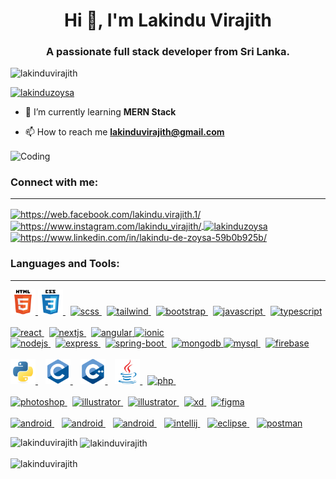 <h1 align="center">Hi 👋, I'm Lakindu Virajith</h1>
<h3 align="center">A passionate full stack developer from Sri Lanka.</h3>

<p align="left"> <img src="https://komarev.com/ghpvc/?username=lakinduvirajith&label=Profile%20views&color=0e75b6&style=flat" alt="lakinduvirajith" /> </p>

<p align="left"> <a href="https://twitter.com/lakinduzoysa" target="blank"><img src="https://img.shields.io/twitter/follow/lakinduzoysa?logo=twitter&style=for-the-badge" alt="lakinduzoysa" /></a> </p>

- 🌱 I’m currently learning **MERN Stack**

- 📫 How to reach me **lakinduvirajith@gmail.com**

<img align="center" alt="Coding" width="400" src="https://media.tenor.com/2uyENRmiUt0AAAAC/coding.gif">

<h3 align="left">Connect with me:</h3>
<p align="left"><hr>
  <!--facebook icon-->
  <a href="https://fb.com/https://web.facebook.com/lakindu.virajith.1/" target="blank">
    <img align="center" src="https://raw.githubusercontent.com/rahuldkjain/github-profile-readme-generator/master/src/images/icons/Social/facebook.svg" alt="https://web.facebook.com/lakindu.virajith.1/" height="30" width="40" />
  </a>

  <!--instagram icon-->
  <a href="https://instagram.com/https://www.instagram.com/lakindu_virajith/" target="blank">
    <img align="center" src="https://raw.githubusercontent.com/rahuldkjain/github-profile-readme-generator/master/src/images/icons/Social/instagram.svg" alt="https://www.instagram.com/lakindu_virajith/" height="30" width="40" />
  </a>
  
  <!--twitter icon-->
  <a href="https://twitter.com/lakinduzoysa" target="blank">
    <img align="center" src="https://raw.githubusercontent.com/rahuldkjain/github-profile-readme-generator/master/src/images/icons/Social/twitter.svg" alt="lakinduzoysa" height="30" width="40" />
  </a>
  
  <!--linkedin icon-->
  <a href="https://linkedin.com/in/https://www.linkedin.com/in/lakindu-de-zoysa-59b0b925b/" target="blank">
    <img align="center" src="https://raw.githubusercontent.com/rahuldkjain/github-profile-readme-generator/master/src/images/icons/Social/linked-in-alt.svg" alt="https://www.linkedin.com/in/lakindu-de-zoysa-59b0b925b/" height="30" width="40" />
  </a>
</p>

<h3 align="left">Languages and Tools:</h3>
<p align="left"><hr>
  <!--html icon-->
  <a href="https://www.w3.org/html/" target="_blank" rel="noreferrer">
    <img src="https://raw.githubusercontent.com/devicons/devicon/master/icons/html5/html5-original-wordmark.svg" alt="html5" height="40"/> </a>
  
  <!--css icon-->
  <a href="https://www.w3schools.com/css/" target="_blank" rel="noreferrer">
    <img src="https://raw.githubusercontent.com/devicons/devicon/master/icons/css3/css3-original-wordmark.svg" alt="css3" height="40"/> </a>&nbsp;

  <!--scss icon-->
  <a href="https://sass-lang.com/" target="_blank" rel="noreferrer">
    <img src="https://www.vectorlogo.zone/logos/sass-lang/sass-lang-icon.svg" alt="scss" height="40"/> </a>&nbsp;

  <!--tailwind icon-->
  <a href="https://tailwindcss.com" target="_blank" rel="noreferrer">
    <img src="https://www.vectorlogo.zone/logos/tailwindcss/tailwindcss-icon.svg" alt="tailwind" height="40"/> </a>&nbsp;

  <!--bootstrap icon-->
  <a href="https://getbootstrap.com" target="_blank" rel="noreferrer">
    <img src="https://www.vectorlogo.zone/logos/getbootstrap/getbootstrap-ar21.svg" alt="bootstrap" height="36"/> </a>&nbsp;
    
  <!--js icon-->
  <a href="https://developer.mozilla.org/en-US/docs/Web/JavaScript" target="_blank" rel="noreferrer">
    <img src="https://user-images.githubusercontent.com/86775461/211158066-10773487-f9f7-46c7-a286-63a01a19f9b7.png" alt="javascript" height="40"/> </a>&nbsp;

  <!--typescript icon-->
  <a href="https://www.typescriptlang.org/" target="_blank" rel="noreferrer">
    <img src="https://www.vectorlogo.zone/logos/typescriptlang/typescriptlang-ar21.svg" alt="typescript" height="40"/> </a><br/><br/>
    
  <!--react icon-->
  <a href="https://reactjs.org/" target="_blank" rel="noreferrer">
    <img src="https://www.vectorlogo.zone/logos/reactjs/reactjs-ar21.svg" alt="react" height="48"/> </a>&nbsp;

  <!--nextjs icon-->
  <a href="https://nextjs.org/docs" target="_blank" rel="noreferrer">
    <img src="https://upload.wikimedia.org/wikipedia/commons/thumb/8/8e/Nextjs-logo.svg/2560px-Nextjs-logo.svg.png" alt="nextjs" height="40"/> </a>&nbsp;

  <!--angular icon-->
  <a href="https://angular.io/" target="_blank" rel="noreferrer">
    <img src="https://www.vectorlogo.zone/logos/angular/angular-ar21.svg" alt="angular" height="48"/> </a>

  <!--ionic icon-->
  <a href="https://ionicframework.com/docs/" target="_blank" rel="noreferrer">
    <img src="https://www.vectorlogo.zone/logos/ionicframework/ionicframework-ar21.svg" alt="ionic" height="48"/> </a>
  <br/>
    
  <!--node js icon-->
  <a href="https://nodejs.org" target="_blank" rel="noreferrer">
    <img src="https://www.vectorlogo.zone/logos/nodejs/nodejs-ar21.svg" alt="nodejs" height="40"/> </a>&nbsp;
  
  <!--express icon-->
  <a href="https://expressjs.com" target="_blank" rel="noreferrer">
    <img src="https://www.vectorlogo.zone/logos/expressjs/expressjs-ar21.svg" alt="express" height="40"/> </a>&nbsp;

  <!--spring boot icon-->
  <a href="https://spring.io/projects/spring-boot" target="_blank" rel="noreferrer">
    <img src="https://www.vectorlogo.zone/logos/springio/springio-ar21.svg" alt="spring-boot" height="40"/> </a>&nbsp;

  <!--mongo db icon-->
  <a href="https://www.mongodb.com/" target="_blank" rel="noreferrer">
    <img src="https://www.vectorlogo.zone/logos/mongodb/mongodb-ar21.svg" alt="mongodb" height="50"/> </a>
  
  <!--mysql icon-->
  <a href="https://www.mysql.com/" target="_blank" rel="noreferrer">
    <img src="https://www.vectorlogo.zone/logos/mysql/mysql-ar21.svg" alt="mysql" height="40"/> </a>&nbsp;
    
  <!--firebase icon-->
  <a href="https://firebase.google.com/" target="_blank" rel="noreferrer">
    <img src="https://www.vectorlogo.zone/logos/firebase/firebase-icon.svg" alt="firebase" height="40"/> </a>
  <br/><br/>
  
  <!--python icon-->
  <a href="https://www.python.org" target="_blank" rel="noreferrer">
    <img src="https://raw.githubusercontent.com/devicons/devicon/master/icons/python/python-original.svg" alt="python" width="40" height="40"/> </a>&nbsp;&nbsp;
  
  <!--c icon-->
  <a href="https://www.cprogramming.com/" target="_blank" rel="noreferrer">
    <img src="https://raw.githubusercontent.com/devicons/devicon/master/icons/c/c-original.svg" alt="c" width="40" height="40"/> </a>
    &nbsp;&nbsp;
  
  <!--c++ icon-->
  <a href="https://www.w3schools.com/cpp/" target="_blank" rel="noreferrer">
    <img src="https://raw.githubusercontent.com/devicons/devicon/master/icons/cplusplus/cplusplus-original.svg" alt="cplusplus" width="40" height="40"/> </a>&nbsp;&nbsp;
  
  <!--java icon-->
  <a href="https://www.java.com" target="_blank" rel="noreferrer">
    <img src="https://raw.githubusercontent.com/devicons/devicon/master/icons/java/java-original.svg" alt="java" width="40" height="40"/> </a>&nbsp;
    
  <!--php icon-->
  <a href="https://www.php.net" target="_blank" rel="noreferrer">
    <img src="https://www.vectorlogo.zone/logos/php/php-ar21.svg" alt="php" height="40"/> </a>&nbsp;&nbsp;
  <br/><br/>
    
  <!--photoshop icon-->
  <a href="https://www.photoshop.com/en" target="_blank" rel="noreferrer">
    <img src="https://user-images.githubusercontent.com/86775461/211157043-3da5d669-fc42-45ec-96f4-f7063eced4df.png" alt="photoshop" width="50" height="50"/> </a>&nbsp;
  
  <!--illustrator icon-->
  <a href="https://www.adobe.com/in/products/illustrator.html" target="_blank" rel="noreferrer">
    <img src="https://user-images.githubusercontent.com/86775461/211157111-470b768c-e85b-4987-8940-e9a3b5509548.png" alt="illustrator" width="50" height="50"/> </a>&nbsp;
  
  <!--premiere pro icon-->
  <a href="https://www.adobe.com/in/products/premiere.html" target="_blank" rel="noreferrer">
    <img src="https://user-images.githubusercontent.com/86775461/211157344-9e5e74dc-bf25-4f38-b0d5-ff9de4bd4752.png" alt="illustrator" width="50" height="50"/> </a>&nbsp;
  
  <!--xd icon-->
  <a href="https://www.adobe.com/products/xd.html" target="_blank" rel="noreferrer">
    <img src="https://user-images.githubusercontent.com/86775461/211157441-a721da13-03a1-4e9a-9627-ebed19ed7fec.png" alt="xd" width="50" height="50"/> </a>&nbsp;
  
  <!--figma icon-->
  <a href="https://www.figma.com/" target="_blank" rel="noreferrer">
    <img src="https://user-images.githubusercontent.com/86775461/211157515-fe344350-7783-4032-bc2a-459118f040fb.png" alt="figma" width="40" height="40"/> </a>
  <br/><br/>
  
  <!--android icon-->
  <a href="https://developer.android.com" target="_blank" rel="noreferrer">
     <img src="https://user-images.githubusercontent.com/86775461/211157590-7dacf851-8920-45bf-b8d9-bef04ec8e827.png" alt="android" width="40" height="40"/> </a>&nbsp;&nbsp;
  
  <!--visual studio icon-->
  <a href="https://visualstudio.microsoft.com" target="_blank" rel="noreferrer">
     <img src="https://user-images.githubusercontent.com/86775461/211157867-12116023-b91b-4f2f-a472-a4ab1980d402.png" alt="android" width="40" height="40"/> </a>&nbsp;&nbsp;
  
  <!--visual studio code icon-->
  <a href="https://code.visualstudio.com" target="_blank" rel="noreferrer">
     <img src="https://user-images.githubusercontent.com/86775461/211157739-56a58a21-768f-4594-91a3-c90140c8bfe5.png" alt="android" width="40" height="40"/> </a>&nbsp;&nbsp;

  <!--intellij idea icon-->
  <a href="https://www.jetbrains.com/idea/" target="_blank" rel="noreferrer">
     <img src="https://encrypted-tbn0.gstatic.com/images?q=tbn:ANd9GcSjLePiC3uvrUT0mBOUGlM15fL7LDd6DqDGeiPL&s=0" alt="intellij" width="40" height="40"/> </a>&nbsp;&nbsp;
  
  <!--eclipse ide icon-->
  <a href="https://www.eclipse.org/ide/" target="_blank" rel="noreferrer">
     <img src="https://www.iri.com/blog/wp-content/uploads/2012/06/eclipse-logo-730x350.png" alt="eclipse" height="48"/> </a>&nbsp;&nbsp;
     
  <!--postman icon-->
  <a href="https://postman.com" target="_blank" rel="noreferrer">
    <img src="https://www.vectorlogo.zone/logos/getpostman/getpostman-icon.svg" alt="postman" width="40" height="40"/> </a>
</p>

<p><img align="left" src="https://github-readme-stats.vercel.app/api/top-langs?username=lakinduvirajith&show_icons=true&locale=en&layout=compact" alt="lakinduvirajith" /></p>

<p>&nbsp;<img align="center" src="https://github-readme-stats.vercel.app/api?username=lakinduvirajith&show_icons=true&locale=en" alt="lakinduvirajith" /></p>

<p><img align="center" src="https://github-readme-streak-stats.herokuapp.com/?user=lakinduvirajith&" alt="lakinduvirajith" /></p>
